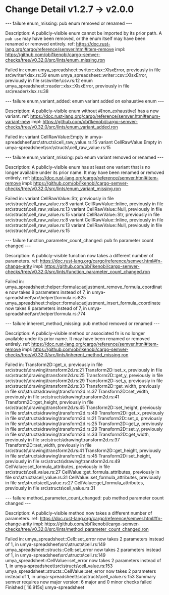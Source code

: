 # Change Detail v1.2.7 -> v2.0.0

--- failure enum_missing: pub enum removed or renamed ---

Description:
A publicly-visible enum cannot be imported by its prior path. A `pub use` may have been removed, or the enum itself may have been renamed or removed entirely.
        ref: https://doc.rust-lang.org/cargo/reference/semver.html#item-remove
       impl: https://github.com/obi1kenobi/cargo-semver-checks/tree/v0.32.0/src/lints/enum_missing.ron

Failed in:
  enum umya_spreadsheet::writer::xlsx::XlsxError, previously in file src\writer\xlsx.rs:39
  enum umya_spreadsheet::writer::csv::XlsxError, previously in file src\writer\csv.rs:12
  enum umya_spreadsheet::reader::xlsx::XlsxError, previously in file src\reader\xlsx.rs:38

--- failure enum_variant_added: enum variant added on exhaustive enum ---

Description:
A publicly-visible enum without #[non_exhaustive] has a new variant.
        ref: https://doc.rust-lang.org/cargo/reference/semver.html#enum-variant-new
       impl: https://github.com/obi1kenobi/cargo-semver-checks/tree/v0.32.0/src/lints/enum_variant_added.ron

Failed in:
  variant CellRawValue:Empty in umya-spreadsheet\src\structs\cell_raw_value.rs:15
  variant CellRawValue:Empty in umya-spreadsheet\src\structs\cell_raw_value.rs:15

--- failure enum_variant_missing: pub enum variant removed or renamed ---

Description:
A publicly-visible enum has at least one variant that is no longer available under its prior name. It may have been renamed or removed entirely.
        ref: https://doc.rust-lang.org/cargo/reference/semver.html#item-remove
       impl: https://github.com/obi1kenobi/cargo-semver-checks/tree/v0.32.0/src/lints/enum_variant_missing.ron

Failed in:
  variant CellRawValue::Str, previously in file src\structs\cell_raw_value.rs:8
  variant CellRawValue::Inline, previously in file src\structs\cell_raw_value.rs:13
  variant CellRawValue::Null, previously in file src\structs\cell_raw_value.rs:15
  variant CellRawValue::Str, previously in file src\structs\cell_raw_value.rs:8
  variant CellRawValue::Inline, previously in file src\structs\cell_raw_value.rs:13
  variant CellRawValue::Null, previously in file src\structs\cell_raw_value.rs:15

--- failure function_parameter_count_changed: pub fn parameter count changed ---

Description:
A publicly-visible function now takes a different number of parameters.
        ref: https://doc.rust-lang.org/cargo/reference/semver.html#fn-change-arity
       impl: https://github.com/obi1kenobi/cargo-semver-checks/tree/v0.32.0/src/lints/function_parameter_count_changed.ron

Failed in:
  umya_spreadsheet::helper::formula::adjustment_remove_formula_coordinate now takes 8 parameters instead of 7, in umya-spreadsheet\src\helper\formula.rs:825
  umya_spreadsheet::helper::formula::adjustment_insert_formula_coordinate now takes 8 parameters instead of 7, in umya-spreadsheet\src\helper\formula.rs:774

--- failure inherent_method_missing: pub method removed or renamed ---

Description:
A publicly-visible method or associated fn is no longer available under its prior name. It may have been renamed or removed entirely.
        ref: https://doc.rust-lang.org/cargo/reference/semver.html#item-remove
       impl: https://github.com/obi1kenobi/cargo-semver-checks/tree/v0.32.0/src/lints/inherent_method_missing.ron

Failed in:
  Transform2D::get_x, previously in file src\structs\drawing\transform2d.rs:21
  Transform2D::set_x, previously in file src\structs\drawing\transform2d.rs:25
  Transform2D::get_y, previously in file src\structs\drawing\transform2d.rs:29
  Transform2D::set_y, previously in file src\structs\drawing\transform2d.rs:33
  Transform2D::get_width, previously in file src\structs\drawing\transform2d.rs:37
  Transform2D::set_width, previously in file src\structs\drawing\transform2d.rs:41
  Transform2D::get_height, previously in file src\structs\drawing\transform2d.rs:45
  Transform2D::set_height, previously in file src\structs\drawing\transform2d.rs:49
  Transform2D::get_x, previously in file src\structs\drawing\transform2d.rs:21
  Transform2D::set_x, previously in file src\structs\drawing\transform2d.rs:25
  Transform2D::get_y, previously in file src\structs\drawing\transform2d.rs:29
  Transform2D::set_y, previously in file src\structs\drawing\transform2d.rs:33
  Transform2D::get_width, previously in file src\structs\drawing\transform2d.rs:37
  Transform2D::set_width, previously in file src\structs\drawing\transform2d.rs:41
  Transform2D::get_height, previously in file src\structs\drawing\transform2d.rs:45
  Transform2D::set_height, previously in file src\structs\drawing\transform2d.rs:49
  CellValue::set_formula_attributes, previously in file src\structs\cell_value.rs:27
  CellValue::get_formula_attributes, previously in file src\structs\cell_value.rs:31
  CellValue::set_formula_attributes, previously in file src\structs\cell_value.rs:27
  CellValue::get_formula_attributes, previously in file src\structs\cell_value.rs:31

--- failure method_parameter_count_changed: pub method parameter count changed ---

Description:
A publicly-visible method now takes a different number of parameters.
        ref: https://doc.rust-lang.org/cargo/reference/semver.html#fn-change-arity
       impl: https://github.com/obi1kenobi/cargo-semver-checks/tree/v0.32.0/src/lints/method_parameter_count_changed.ron

Failed in:
  umya_spreadsheet::Cell::set_error now takes 2 parameters instead of 1, in umya-spreadsheet\src\structs\cell.rs:149
  umya_spreadsheet::structs::Cell::set_error now takes 2 parameters instead of 1, in umya-spreadsheet\src\structs\cell.rs:149
  umya_spreadsheet::CellValue::set_error now takes 2 parameters instead of 1, in umya-spreadsheet\src\structs\cell_value.rs:153
  umya_spreadsheet::structs::CellValue::set_error now takes 2 parameters instead of 1, in umya-spreadsheet\src\structs\cell_value.rs:153
     Summary semver requires new major version: 6 major and 0 minor checks failed
    Finished [  16.915s] umya-spreadsheet

